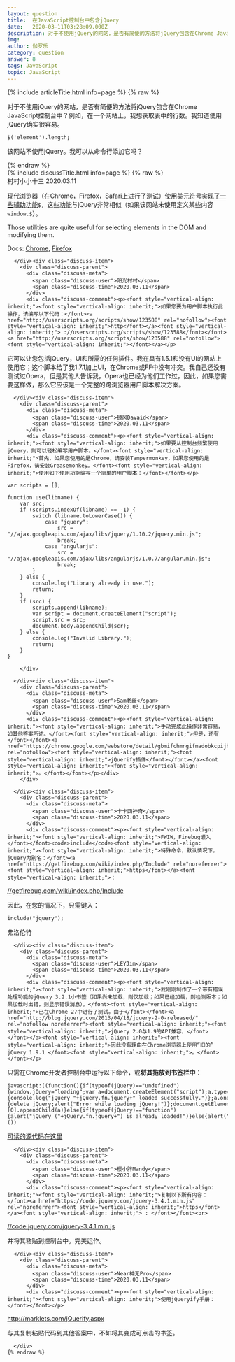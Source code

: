 ```yaml
---
layout: question
title:  在JavaScript控制台中包含jQuery
date:   2020-03-11T03:28:09.000Z
description: 对于不使用jQuery的网站，是否有简便的方法将jQuery包含在Chrome JavaScript控制台中？例如，在一个网站上，我想获取表中的行数。我知...
img: 
author: 伽罗乐
category: question
answer: 8
tags: JavaScript
topic: JavaScript
---
```

<div class="article-root">
  <div class="article">
    {% include articleTitle.html info=page %}
    {% raw %}
    <div class="article-content"><p><font style="vertical-align: inherit;"><font style="vertical-align: inherit;">对于不使用jQuery的网站，是否有简便的方法将jQuery包含在Chrome JavaScript控制台中？</font><font style="vertical-align: inherit;">例如，在一个网站上，我想获取表中的行数。</font><font style="vertical-align: inherit;">我知道使用jQuery确实很容易。</font></font></p>

<pre><code>$('element').length;
</code></pre>

<p><font style="vertical-align: inherit;"><font style="vertical-align: inherit;">该网站不使用jQuery。</font><font style="vertical-align: inherit;">我可以从命令行添加它吗？</font></font></p></div>
    {% endraw %}
  </div>

  <div class="discuss-wrapper">
    {% include discussTitle.html info=page %}
    {% raw %}
    <div class="discuss-item">
        <div class="discuss-parent">
          <div class="discuss-meta">
            <span class="discuss-user">村村小小十三</span>
            <span class="discuss-time">2020.03.11</span>
          </div>
          <div class="discuss-comment"><p><font style="vertical-align: inherit;"><font style="vertical-align: inherit;">现代浏览器（在Chrome，Firefox，Safari上进行了测试）</font><font style="vertical-align: inherit;">使用美元符号</font></font><a href="https://stackoverflow.com/a/22244912/1476885"><font style="vertical-align: inherit;"><font style="vertical-align: inherit;">实现了一些辅助功能</font></font></a><font style="vertical-align: inherit;"></font><code>$</code><font style="vertical-align: inherit;"><font style="vertical-align: inherit;">，这些</font><a href="https://stackoverflow.com/a/22244912/1476885"><font style="vertical-align: inherit;">功能</font></a><font style="vertical-align: inherit;">与jQuery非常相似（如果该网站未使用定义某些内容</font></font><code>window.$</code><font style="vertical-align: inherit;"><font style="vertical-align: inherit;">）。</font></font></p>

<p>Those utilities are quite useful for selecting elements in the DOM and modifying them.</p>

<p>Docs: <a href="https://developers.google.com/web/tools/chrome-devtools/console/utilities?utm_source=dcc&amp;utm_medium=redirect&amp;utm_campaign=2016q3#selector" rel="nofollow noreferrer">Chrome</a>, <a href="https://developer.mozilla.org/en-US/docs/Tools/Web_Console/The_command_line_interpreter#Helper_commands" rel="nofollow noreferrer">Firefox</a></p></div>
        </div>
        
      </div><div class="discuss-item">
        <div class="discuss-parent">
          <div class="discuss-meta">
            <span class="discuss-user">阳光村村</span>
            <span class="discuss-time">2020.03.11</span>
          </div>
          <div class="discuss-comment"><p><font style="vertical-align: inherit;"><font style="vertical-align: inherit;">如果您要为用户脚本执行此操作，请编写以下代码：</font><a href="http://userscripts.org/scripts/show/123588" rel="nofollow"><font style="vertical-align: inherit;">http</font></a><font style="vertical-align: inherit;"> ://userscripts.org/scripts/show/123588</font></font><a href="http://userscripts.org/scripts/show/123588" rel="nofollow"><font style="vertical-align: inherit;"></font></a></p>

<p><font style="vertical-align: inherit;"><font style="vertical-align: inherit;">它可以让您包括jQuery，UI和所需的任何插件。</font><font style="vertical-align: inherit;">我在具有1.5.1和没有UI的网站上使用它；</font><font style="vertical-align: inherit;">这个脚本给了我1.7.1加上UI，在Chrome或FF中没有冲突。</font><font style="vertical-align: inherit;">我自己还没有测试过Opera，但是其他人告诉我，Opera也已经为他们工作过，因此，如果您需要这样做，那么它应该是一个完整的跨浏览器用户脚本解决方案。</font></font></p></div>
        </div>
        
      </div><div class="discuss-item">
        <div class="discuss-parent">
          <div class="discuss-meta">
            <span class="discuss-user">镜风Davaid</span>
            <span class="discuss-time">2020.03.11</span>
          </div>
          <div class="discuss-comment"><p><font style="vertical-align: inherit;"><font style="vertical-align: inherit;">如果要从控制台频繁使用jQuery，则可以轻松编写用户脚本。</font><font style="vertical-align: inherit;">首先，如果您使用的是Chrome，请安装Tampermonkey，如果您使用的是Firefox，请安装Greasemonkey。</font><font style="vertical-align: inherit;">使用如下使用功能编写一个简单的用户脚本：</font></font></p>

<pre><code>var scripts = [];<font></font>
<font></font>
function use(libname) {<font></font>
    var src;<font></font>
    if (scripts.indexOf(libname) == -1) {<font></font>
        switch (libname.toLowerCase()) {<font></font>
            case "jquery":<font></font>
                src = "//ajax.googleapis.com/ajax/libs/jquery/1.10.2/jquery.min.js";<font></font>
                break;<font></font>
            case "angularjs":<font></font>
                src = "//ajax.googleapis.com/ajax/libs/angularjs/1.0.7/angular.min.js";<font></font>
                break;<font></font>
        }<font></font>
    } else {<font></font>
        console.log("Library already in use.");<font></font>
        return;<font></font>
    }<font></font>
    if (src) {<font></font>
        scripts.append(libname);<font></font>
        var script = document.createElement("script");<font></font>
        script.src = src;<font></font>
        document.body.appendChild(scr);<font></font>
    } else {<font></font>
        console.log("Invalid Library.");<font></font>
        return;<font></font>
    }<font></font>
}<font></font>
</code></pre></div>
        </div>
        
      </div><div class="discuss-item">
        <div class="discuss-parent">
          <div class="discuss-meta">
            <span class="discuss-user">Sam老丝</span>
            <span class="discuss-time">2020.03.11</span>
          </div>
          <div class="discuss-comment"><p><font style="vertical-align: inherit;"><font style="vertical-align: inherit;">手动完成此操作非常容易，如其他答案所述。</font><font style="vertical-align: inherit;">但是，还有</font></font><a href="https://chrome.google.com/webstore/detail/gbmifchmngifmadobkcpijhhldeeelkc" rel="nofollow"><font style="vertical-align: inherit;"><font style="vertical-align: inherit;">jQuerify插件</font></font></a><font style="vertical-align: inherit;"><font style="vertical-align: inherit;">。</font></font></p></div>
        </div>
        
      </div><div class="discuss-item">
        <div class="discuss-parent">
          <div class="discuss-meta">
            <span class="discuss-user">卡卡西神奇</span>
            <span class="discuss-time">2020.03.11</span>
          </div>
          <div class="discuss-comment"><p><font style="vertical-align: inherit;"><font style="vertical-align: inherit;">FWIW，Firebug嵌入</font></font><code>include</code><font style="vertical-align: inherit;"><font style="vertical-align: inherit;">特殊命令，默认情况下，jQuery为别名：</font><a href="https://getfirebug.com/wiki/index.php/Include" rel="noreferrer"><font style="vertical-align: inherit;">https</font></a><font style="vertical-align: inherit;">：
 </font></font><a href="https://getfirebug.com/wiki/index.php/Include" rel="noreferrer"><font style="vertical-align: inherit;"><font style="vertical-align: inherit;">//getfirebug.com/wiki/index.php/Include</font></font></a></p>

<p><font style="vertical-align: inherit;"><font style="vertical-align: inherit;">因此，在您的情况下，只需键入： </font></font></p>

<pre><code>include("jquery");
</code></pre>

<p><font style="vertical-align: inherit;"><font style="vertical-align: inherit;">弗洛伦特</font></font></p></div>
        </div>
        
      </div><div class="discuss-item">
        <div class="discuss-parent">
          <div class="discuss-meta">
            <span class="discuss-user">LEYJim</span>
            <span class="discuss-time">2020.03.11</span>
          </div>
          <div class="discuss-comment"><p><font style="vertical-align: inherit;"><font style="vertical-align: inherit;">我刚刚制作了一个带有错误处理功能的jQuery 3.2.1小书签（如果尚未加载，则仅加载；如果已经加载，则检测版本；如果加载时出错，则显示错误消息）。</font><font style="vertical-align: inherit;">已在Chrome 27中进行了测试。由于</font></font><a href="http://blog.jquery.com/2013/04/18/jquery-2-0-released/" rel="nofollow noreferrer"><font style="vertical-align: inherit;"><font style="vertical-align: inherit;">jQuery 2.0与1.9的API兼容，</font></font></a><font style="vertical-align: inherit;"><font style="vertical-align: inherit;">因此没有理由在Chrome浏览器上使用“旧的” jQuery 1.9.1 </font><font style="vertical-align: inherit;">。</font></font></p>

<p><font style="vertical-align: inherit;"><font style="vertical-align: inherit;">只需在Chrome开发者控制台中运行以下命令，或</font></font><strong><font style="vertical-align: inherit;"><font style="vertical-align: inherit;">将其拖放到书签栏中</font></font></strong><font style="vertical-align: inherit;"><font style="vertical-align: inherit;">：</font></font></p>

<pre><code>javascript:((function(){if(typeof(jQuery)=="undefined"){window.jQuery="loading";var&nbsp;a=document.createElement("script");a.type="text/javascript";a.src="https://ajax.googleapis.com/ajax/libs/jquery/3.2.1/jquery.min.js";a.onload=function(){console.log("jQuery&nbsp;"+jQuery.fn.jquery+"&nbsp;loaded&nbsp;successfully.")};a.onerror=function(){delete&nbsp;jQuery;alert("Error&nbsp;while&nbsp;loading&nbsp;jQuery!")};document.getElementsByTagName("head")[0].appendChild(a)}else{if(typeof(jQuery)=="function"){alert("jQuery&nbsp;("+jQuery.fn.jquery+")&nbsp;is&nbsp;already&nbsp;loaded!")}else{alert("jQuery&nbsp;is&nbsp;already&nbsp;loading...")}}})())
</code></pre>

<p><a href="https://fs.fnkr.net/UzyzudnA8l7d" rel="nofollow noreferrer"><font style="vertical-align: inherit;"><font style="vertical-align: inherit;">可读的源代码在这里</font></font></a></p></div>
        </div>
        
      </div><div class="discuss-item">
        <div class="discuss-parent">
          <div class="discuss-meta">
            <span class="discuss-user">樱小胖Mandy</span>
            <span class="discuss-time">2020.03.11</span>
          </div>
          <div class="discuss-comment"><p><font style="vertical-align: inherit;"><font style="vertical-align: inherit;">复制以下所有内容：</font><a href="https://code.jquery.com/jquery-3.4.1.min.js" rel="noreferrer"><font style="vertical-align: inherit;">https</font></a><font style="vertical-align: inherit;"> : </font></font><br>
<a href="https://code.jquery.com/jquery-3.4.1.min.js" rel="noreferrer"><font style="vertical-align: inherit;"><font style="vertical-align: inherit;">//code.jquery.com/jquery-3.4.1.min.js</font></font></a> </p>

<p><font style="vertical-align: inherit;"><font style="vertical-align: inherit;">并将其粘贴到控制台中。</font><font style="vertical-align: inherit;">完美运作。</font></font></p></div>
        </div>
        
      </div><div class="discuss-item">
        <div class="discuss-parent">
          <div class="discuss-meta">
            <span class="discuss-user">Near神无Pro</span>
            <span class="discuss-time">2020.03.11</span>
          </div>
          <div class="discuss-comment"><p><font style="vertical-align: inherit;"><font style="vertical-align: inherit;">使用jQueryify手册：</font></font></p>

<p><a href="http://marklets.com/jQuerify.aspx" rel="noreferrer"><font style="vertical-align: inherit;"><font style="vertical-align: inherit;">http://marklets.com/jQuerify.aspx</font></font></a></p>

<p><font style="vertical-align: inherit;"><font style="vertical-align: inherit;">与其复制粘贴代码到其他答案中，不如将其变成可点击的书签。</font></font></p></div>
        </div>
        
      </div>
    {% endraw %}
  </div>
<div>
